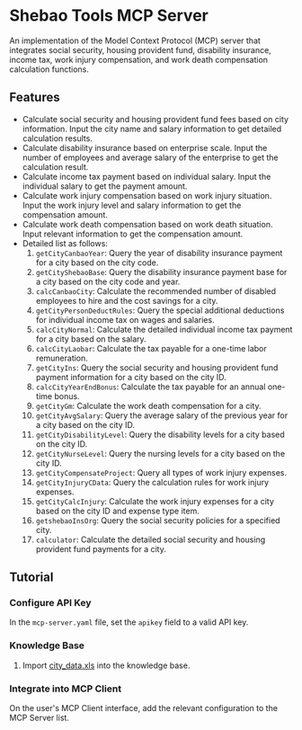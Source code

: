 # Shebao Tools MCP Server

An implementation of the Model Context Protocol (MCP) server that integrates social security, housing provident fund, disability insurance, income tax, work injury compensation, and work death compensation calculation functions.

## Features

- Calculate social security and housing provident fund fees based on city information. Input the city name and salary information to get detailed calculation results.
- Calculate disability insurance based on enterprise scale. Input the number of employees and average salary of the enterprise to get the calculation result.
- Calculate income tax payment based on individual salary. Input the individual salary to get the payment amount.
- Calculate work injury compensation based on work injury situation. Input the work injury level and salary information to get the compensation amount.
- Calculate work death compensation based on work death situation. Input relevant information to get the compensation amount.
- Detailed list as follows:
  1. `getCityCanbaoYear`: Query the year of disability insurance payment for a city based on the city code.
  2. `getCityShebaoBase`: Query the disability insurance payment base for a city based on the city code and year.
  3. `calcCanbaoCity`: Calculate the recommended number of disabled employees to hire and the cost savings for a city.
  4. `getCityPersonDeductRules`: Query the special additional deductions for individual income tax on wages and salaries.
  5. `calcCityNormal`: Calculate the detailed individual income tax payment for a city based on the salary.
  6. `calcCityLaobar`: Calculate the tax payable for a one-time labor remuneration.
  7. `getCityIns`: Query the social security and housing provident fund payment information for a city based on the city ID.
  8. `calcCityYearEndBonus`: Calculate the tax payable for an annual one-time bonus.
  9. `getCityGm`: Calculate the work death compensation for a city.
  10. `getCityAvgSalary`: Query the average salary of the previous year for a city based on the city ID.
  11. `getCityDisabilityLevel`: Query the disability levels for a city based on the city ID.
  12. `getCityNurseLevel`: Query the nursing levels for a city based on the city ID.
  13. `getCityCompensateProject`: Query all types of work injury expenses.
  14. `getCityInjuryCData`: Query the calculation rules for work injury expenses.
  15. `getCityCalcInjury`: Calculate the work injury expenses for a city based on the city ID and expense type item.
  16. `getshebaoInsOrg`: Query the social security policies for a specified city.
  17. `calculator`: Calculate the detailed social security and housing provident fund payments for a city.

## Tutorial

### Configure API Key

In the `mcp-server.yaml` file, set the `apikey` field to a valid API key.

### Knowledge Base
1. Import [city_data.xls](https://github.com/alibaba/higress/raw/refs/heads/main/plugins/wasm-go/mcp-servers/mcp-shebao-tools/city_data.xls) into the knowledge base.

### Integrate into MCP Client

On the user's MCP Client interface, add the relevant configuration to the MCP Server list.
